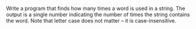 Write a program that finds how many times a word is used in a string. The output is a single number indicating the number of times the string contains the word. Note that letter case does not matter – it is case-insensitive.